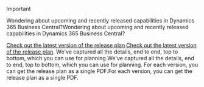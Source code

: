 > [!IMPORTANT]
>
> <span data-ttu-id="88a78-101">Wondering about upcoming and recently released capabilities in Dynamics 365 Business Central?</span><span class="sxs-lookup"><span data-stu-id="88a78-101">Wondering about upcoming and recently released capabilities in Dynamics 365 Business Central?</span></span>
>
> <span data-ttu-id="88a78-102">[Check out the latest version of the release plan](/dynamics365/release-plans/index).</span><span class="sxs-lookup"><span data-stu-id="88a78-102">[Check out the latest version of the release plan](/dynamics365/release-plans/index).</span></span> <span data-ttu-id="88a78-103">We've captured all the details, end to end, top to bottom, which you can use for planning.</span><span class="sxs-lookup"><span data-stu-id="88a78-103">We've captured all the details, end to end, top to bottom, which you can use for planning.</span></span> <span data-ttu-id="88a78-104">For each version, you can get the release plan as a single PDF.</span><span class="sxs-lookup"><span data-stu-id="88a78-104">For each version, you can get the release plan as a single PDF.</span></span>  

